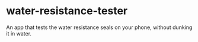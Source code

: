 # water-resistance-tester
An app that tests the water resistance seals on your phone, without dunking it in water.
